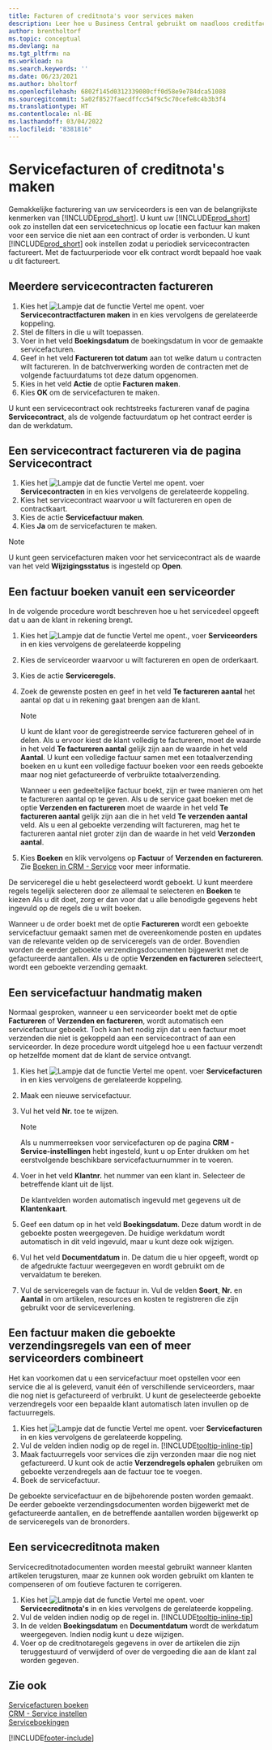 ```yaml
---
title: Facturen of creditnota's voor services maken
description: Leer hoe u Business Central gebruikt om naadloos creditfacturen en creditnota's voor uw services te maken.
author: brentholtorf
ms.topic: conceptual
ms.devlang: na
ms.tgt_pltfrm: na
ms.workload: na
ms.search.keywords: ''
ms.date: 06/23/2021
ms.author: bholtorf
ms.openlocfilehash: 6802f145d0312339080cff0d58e9e784dca51088
ms.sourcegitcommit: 5a02f8527faecdffcc54f9c5c70cefe8c4b3b3f4
ms.translationtype: HT
ms.contentlocale: nl-BE
ms.lasthandoff: 03/04/2022
ms.locfileid: "8381816"
---
```

# <a name="create-service-invoices-or-credit-memos"></a>Servicefacturen of creditnota's maken
Gemakkelijke facturering van uw serviceorders is een van de belangrijkste kenmerken van [!INCLUDE[prod_short](includes/prod_short.md)]. U kunt uw [!INCLUDE[prod_short](includes/prod_short.md)] ook zo instellen dat een servicetechnicus op locatie een factuur kan maken voor een service die niet aan een contract of order is verbonden. U kunt [!INCLUDE[prod_short](includes/prod_short.md)] ook instellen zodat u periodiek servicecontracten factureert. Met de factuurperiode voor elk contract wordt bepaald hoe vaak u dit factureert.

## <a name="to-invoice-several-service-contracts"></a>Meerdere servicecontracten factureren

1. Kies het ![Lampje dat de functie Vertel me opent.](media/ui-search/search_small.png "Vertel me wat u wilt doen") voer **Servicecontractfacturen maken** in en kies vervolgens de gerelateerde koppeling.  
2. Stel de filters in die u wilt toepassen.  
3. Voer in het veld **Boekingsdatum** de boekingsdatum in voor de gemaakte servicefacturen.  
4. Geef in het veld **Factureren tot datum** aan tot welke datum u contracten wilt factureren. In de batchverwerking worden de contracten met de volgende factuurdatums tot deze datum opgenomen.  
5. Kies in het veld **Actie** de optie **Facturen maken**.  
6. Kies **OK** om de servicefacturen te maken.  
  
U kunt een servicecontract ook rechtstreeks factureren vanaf de pagina **Servicecontract**, als de volgende factuurdatum op het contract eerder is dan de werkdatum.

## <a name="to-invoice-a-service-contract-from-the-service-contract-page"></a>Een servicecontract factureren via de pagina Servicecontract   
1. Kies het ![Lampje dat de functie Vertel me opent.](media/ui-search/search_small.png "Vertel me wat u wilt doen") voer **Servicecontracten** in en kies vervolgens de gerelateerde koppeling.  
2. Kies het servicecontract waarvoor u wilt factureren en open de contractkaart.  
3. Kies de actie **Servicefactuur maken**. 
4. Kies **Ja** om de servicefacturen te maken.  
  
  > [!NOTE]  
  > U kunt geen servicefacturen maken voor het servicecontract als de waarde van het veld **Wijzigingsstatus** is ingesteld op **Open**.  

## <a name="to-post-an-invoice-from-a-service-order"></a>Een factuur boeken vanuit een serviceorder  
In de volgende procedure wordt beschreven hoe u het servicedeel opgeeft dat u aan de klant in rekening brengt.  

1. Kies het ![Lampje dat de functie Vertel me opent.](media/ui-search/search_small.png "Vertel me wat u wilt doen"), voer **Serviceorders** in en kies vervolgens de gerelateerde koppeling  
2. Kies de serviceorder waarvoor u wilt factureren en open de orderkaart.  
3. Kies de actie **Serviceregels**.  
4. Zoek de gewenste posten en geef in het veld **Te factureren aantal** het aantal op dat u in rekening gaat brengen aan de klant.  
  
   > [!NOTE]  
   > U kunt de klant voor de geregistreerde service factureren geheel of in delen. Als u ervoor kiest de klant volledig te factureren, moet de waarde in het veld **Te factureren aantal** gelijk zijn aan de waarde in het veld **Aantal**. U kunt een volledige factuur samen met een totaalverzending boeken en u kunt een volledige factuur boeken voor een reeds geboekte maar nog niet gefactureerde of verbruikte totaalverzending.  
   >  
   > Wanneer u een gedeeltelijke factuur boekt, zijn er twee manieren om het te factureren aantal op te geven. Als u de service gaat boeken met de optie **Verzenden en factureren** moet de waarde in het veld **Te factureren aantal** gelijk zijn aan die in het veld **Te verzenden aantal** veld. Als u een al geboekte verzending wilt factureren, mag het te factureren aantal niet groter zijn dan de waarde in het veld **Verzonden aantal**.  
  
5. Kies **Boeken** en klik vervolgens op **Factuur** of **Verzenden en factureren**. Zie [Boeken in CRM - Service](service-service-posting.md) voor meer informatie.  
  
 De serviceregel die u hebt geselecteerd wordt geboekt. U kunt meerdere regels tegelijk selecteren door ze allemaal te selecteren en **Boeken** te kiezen Als u dit doet, zorg er dan voor dat u alle benodigde gegevens hebt ingevuld op de regels die u wilt boeken.  
  
 Wanneer u de order boekt met de optie **Factureren** wordt een geboekte servicefactuur gemaakt samen met de overeenkomende posten en updates van de relevante velden op de serviceregels van de order. Bovendien worden de eerder geboekte verzendingsdocumenten bijgewerkt met de gefactureerde aantallen. Als u de optie **Verzenden en factureren** selecteert, wordt een geboekte verzending gemaakt.

## <a name="to-create-a-service-invoice-manually"></a>Een servicefactuur handmatig maken  
Normaal gesproken, wanneer u een serviceorder boekt met de optie **Factureren** of **Verzenden en factureren**, wordt automatisch een servicefactuur geboekt. Toch kan het nodig zijn dat u een factuur moet verzenden die niet is gekoppeld aan een servicecontract of aan een serviceorder. In deze procedure wordt uitgelegd hoe u een factuur verzendt op hetzelfde moment dat de klant de service ontvangt.  

1. Kies het ![Lampje dat de functie Vertel me opent.](media/ui-search/search_small.png "Vertel me wat u wilt doen") voer **Servicefacturen** in en kies vervolgens de gerelateerde koppeling.  
2. Maak een nieuwe servicefactuur.  
3. Vul het veld **Nr.** toe te wijzen.  
  
    > [!NOTE]  
    >  Als u nummerreeksen voor servicefacturen op de pagina **CRM - Service-instellingen** hebt ingesteld, kunt u op Enter drukken om het eerstvolgende beschikbare servicefactuurnummer in te voeren.  
  
4. Voer in het veld **Klantnr.** het nummer van een klant in. Selecteer de betreffende klant uit de lijst.  
  
    De klantvelden worden automatisch ingevuld met gegevens uit de **Klantenkaart**.  
  
5. Geef een datum op in het veld **Boekingsdatum**. Deze datum wordt in de geboekte posten weergegeven. De huidige werkdatum wordt automatisch in dit veld ingevuld, maar u kunt deze ook wijzigen.  
6. Vul het veld **Documentdatum** in. De datum die u hier opgeeft, wordt op de afgedrukte factuur weergegeven en wordt gebruikt om de vervaldatum te bereken.  
7. Vul de serviceregels van de factuur in. Vul de velden **Soort**, **Nr.** en **Aantal** in om artikelen, resources en kosten te registreren die zijn gebruikt voor de serviceverlening. 

## <a name="to-create-an-invoice-that-combines-posted-shipment-lines-from-one-or-more-service-orders"></a>Een factuur maken die geboekte verzendingsregels van een of meer serviceorders combineert 
Het kan voorkomen dat u een servicefactuur moet opstellen voor een service die al is geleverd, vanuit één of verschillende serviceorders, maar die nog niet is gefactureerd of verbruikt. U kunt de geselecteerde geboekte verzendregels voor een bepaalde klant automatisch laten invullen op de factuurregels.  

1. Kies het ![Lampje dat de functie Vertel me opent.](media/ui-search/search_small.png "Vertel me wat u wilt doen") voer **Servicefacturen** in en kies vervolgens de gerelateerde koppeling.  
2. Vul de velden indien nodig op de regel in. [!INCLUDE[tooltip-inline-tip](includes/tooltip-inline-tip_md.md)] 
3. Maak factuurregels voor services die zijn verzonden maar die nog niet gefactureerd. U kunt ook de actie **Verzendregels ophalen** gebruiken om geboekte verzendregels aan de factuur toe te voegen.  
4. Boek de servicefactuur.  
  
 De geboekte servicefactuur en de bijbehorende posten worden gemaakt. De eerder geboekte verzendingsdocumenten worden bijgewerkt met de gefactureerde aantallen, en de betreffende aantallen worden bijgewerkt op de serviceregels van de bronorders.  

## <a name="to-create-a-service-credit-memo"></a>Een servicecreditnota maken  
Servicecreditnotadocumenten worden meestal gebruikt wanneer klanten artikelen terugsturen, maar ze kunnen ook worden gebruikt om klanten te compenseren of om foutieve facturen te corrigeren.  

1. Kies het ![Lampje dat de functie Vertel me opent.](media/ui-search/search_small.png "Vertel me wat u wilt doen") voer **Servicecreditnota's** in en kies vervolgens de gerelateerde koppeling.  
2. Vul de velden indien nodig op de regel in. [!INCLUDE[tooltip-inline-tip](includes/tooltip-inline-tip_md.md)]
3. In de velden **Boekingsdatum** en **Documentdatum** wordt de werkdatum weergegeven. Indien nodig kunt u deze wijzigen.    
4. Voer op de creditnotaregels gegevens in over de artikelen die zijn teruggestuurd of verwijderd of over de vergoeding die aan de klant zal worden gegeven.  

## <a name="see-also"></a>Zie ook
[Servicefacturen boeken](service-how-to-post-service-orders.md)  
[CRM - Service instellen](service-setup-service.md)  
[Serviceboekingen](service-service-posting.md)  


[!INCLUDE[footer-include](includes/footer-banner.md)]